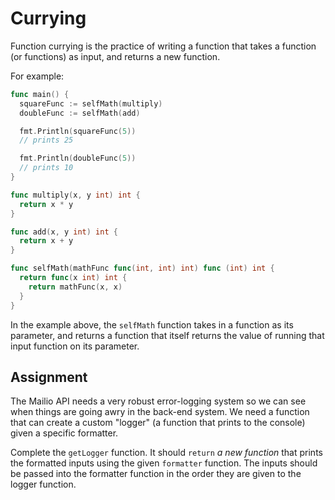 # Currying

Function currying is the practice of writing a function that takes a function (or functions) as input, and returns a new function.

For example:

```go
func main() {
  squareFunc := selfMath(multiply)
  doubleFunc := selfMath(add)

  fmt.Println(squareFunc(5))
  // prints 25

  fmt.Println(doubleFunc(5))
  // prints 10
}

func multiply(x, y int) int {
  return x * y
}

func add(x, y int) int {
  return x + y
}

func selfMath(mathFunc func(int, int) int) func (int) int {
  return func(x int) int {
    return mathFunc(x, x)
  }
}
```

In the example above, the `selfMath` function takes in a function as its parameter, and returns a function that itself returns the value of running that input function on its parameter.

## Assignment

The Mailio API needs a very robust error-logging system so we can see when things are going awry in the back-end system. We need a function that can create a custom "logger" (a function that prints to the console) given a specific formatter.

Complete the `getLogger` function. It should `return` _a new function_ that prints the formatted inputs using the given `formatter` function. The inputs should be passed into the formatter function in the order they are given to the logger function.
